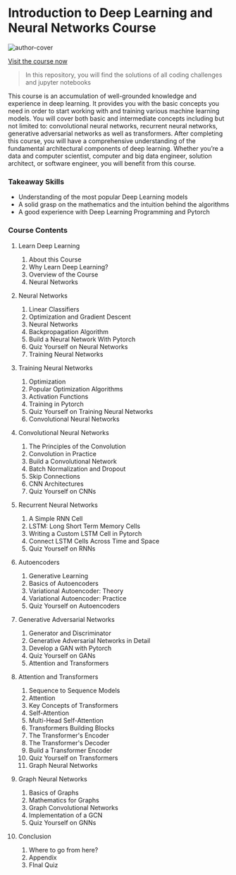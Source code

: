 # Introduction to Deep Learning and Neural Networks Course
![author-cover](https://www.educative.io/cdn-cgi/image/f=auto,fit=cover,w=600/v2api/collection/6106336682049536/5913266013339648/image/5924424437465088)



[Visit the course now](https://www.educative.io/courses/intro-deep-learning/N8v1KAg8vOz)



> In this repository, you will find the solutions of all coding challenges and jupyter notebooks

This course is an accumulation of well-grounded knowledge and experience in deep learning. It provides you with the basic concepts you need in order to start working with and training various machine learning models. You will cover both basic and intermediate concepts including but not limited to: convolutional neural networks, recurrent neural networks, generative adversarial networks as well as transformers. After completing this course, you will have a comprehensive understanding of the fundamental architectural components of deep learning. Whether you’re a data and computer scientist, computer and big data engineer, solution architect, or software engineer, you will benefit from this course.



### Takeaway Skills

- Understanding of the most popular Deep Learning models
- A solid grasp on the mathematics and the intuition behind the algorithms
- A good experience with Deep Learning Programming and Pytorch



### Course Contents

1. Learn Deep Learning
   1. About this Course
   2. Why Learn Deep Learning?
   3. Overview of the Course
   4. Neural Networks
2. Neural Networks
   1. Linear Classifiers
   2. Optimization and Gradient Descent
   3. Neural Networks
   4. Backpropagation Algorithm
   5. Build a Neural Network With Pytorch
   6. Quiz Yourself on Neural Networks
   7. Training Neural Networks
3. Training Neural Networks
   1. Optimization
   2. Popular Optimization Algorithms
   3. Activation Functions
   4. Training in Pytorch
   5. Quiz Yourself on Training Neural Networks
   6. Convolutional Neural Networks
4. Convolutional Neural Networks
   1. The Principles of the Convolution
   2. Convolution in Practice
   3. Build a Convolutional Network
   4. Batch Normalization and Dropout
   5. Skip Connections
   6. CNN Architectures
   7. Quiz Yourself on CNNs
5. Recurrent Neural Networks
   1. A Simple RNN Cell
   2. LSTM: Long Short Term Memory Cells
   3. Writing a Custom LSTM Cell in Pytorch
   4. Connect LSTM Cells Across Time and Space
   5. Quiz Yourself on RNNs
6. Autoencoders
   1. Generative Learning
   2. Basics of Autoencoders
   3. Variational Autoencoder: Theory
   4. Variational Autoencoder: Practice
   5. Quiz Yourself on Autoencoders
      
7. Generative Adversarial Networks
   1. Generator and Discriminator
   2. Generative Adversarial Networks in Detail
   3. Develop a GAN with Pytorch
   4. Quiz Yourself on GANs
   5. Attention and Transformers
8. Attention and Transformers
   1. Sequence to Sequence Models
   2. Attention
   3. Key Concepts of Transformers
   4. Self-Attention
   5. Multi-Head Self-Attention
   6. Transformers Building Blocks
   7. The Transformer's Encoder
   8. The Transformer's Decoder
   9. Build a Transformer Encoder
   10. Quiz Yourself on Transformers
   11. Graph Neural Networks
9. Graph Neural Networks
   1. Basics of Graphs
   2. Mathematics for Graphs
   3. Graph Convolutional Networks
   4. Implementation of a GCN
   5. Quiz Yourself on GNNs
10. Conclusion
    1. Where to go from here?
    2. Appendix
    3. FInal Quiz